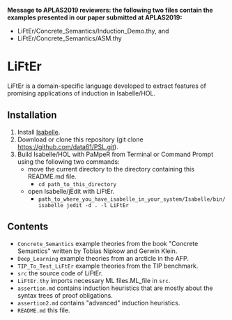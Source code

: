 **Message to APLAS2019 reviewers: the following two files contain the examples presented in our paper submitted at APLAS2019:**
- LiFtEr/Concrete_Semantics/Induction_Demo.thy, and
- LiFtEr/Concrete_Semantics/ASM.thy

# LiFtEr

LiFtEr is a domain-specific language developed to extract features of promising applications of induction in Isabelle/HOL.

## Installation
1. Install [Isabelle](https://isabelle.in.tum.de/).
2. Download or clone this repository (git clone https://github.com/data61/PSL.git).
3. Build Isabelle/HOL with PaMpeR from Terminal or Command Prompt using the following two commands:
   - move the current directory to the directory containing this README.md file.
      - `cd path_to_this_directory`
   - open Isabelle/jEdit with LiFtEr.
      - `path_to_where_you_have_isabelle_in_your_system/Isabelle/bin/isabelle jedit -d . -l LiFtEr`

## Contents
- `Concrete_Semantics`  example theories from the book "Concrete Semantics" written by Tobias Nipkow and Gerwin Klein.
- `Deep_Learning`       example theories from an arcticle in the AFP.
- `TIP_To_Test_LiFtEr`  example theories from the TIP benchmark.
- `src`                 the source code of LiFtEr.
- `LiFtEr.thy`          imports necessary ML files.ML_file in `src`.
- `assertion.md`        contains induction heuristics that are mostly about the syntax trees of proof obligations.
- `assertion2.md`       contains "advanced" induction heuristics.
- `README.md`           this file.
